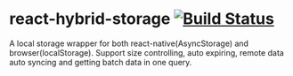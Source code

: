# react-hybrid-storage [![Build Status](https://travis-ci.org/dnamic/react-hybrid-storage.svg?branch=master)](https://travis-ci.org/dnamic/react-hybrid-storage)
A local storage wrapper for both react-native(AsyncStorage) and browser(localStorage). Support size controlling, auto expiring, remote data auto syncing and getting batch data in one query.

